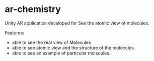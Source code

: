# ar-chemistry

Unity AR application developed for See the atomic view of molecules. 

Features:
- able to see the real view of Molecules
- able to see atomic view and the structure of the molecules.
- able to see an example of particular molecules.

